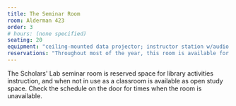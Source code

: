 ```yaml
---
title: The Seminar Room
room: Alderman 423
order: 3
# hours: (none specified)
seating: 20
equipment: "ceiling-mounted data projector; instructor station w/audio and video; 2 whiteboards. Note overhead air vents in middle of room mean a mic is required for folks in the back half of the room to hear well."
reservations: "Throughout most of the year, this room is available for booking by members of the UVa community on a first-come first-served basis. Please contact [libevents@virginia.edu](mailto:libevents@virginia.edu) for more information."
---
```


The Scholars' Lab seminar room is reserved space for library activities instruction, and when not in use as a classroom is available as open study space. Check the schedule on the door for times when the room is unavailable.

<!--

* **Size:** seating for 20

* **Equipment:** ceiling-mounted data projector; instructor station w/audio and video; 2 whiteboards. Note overhead air vents in middle of room mean a mic is required for folks in the back half of the room to hear well.

* **Reservations:** Throughout most of the year, this room is available for booking by members of the UVa community on a first-come first-served basis. Please contact [libevents@virginia.edu](mailto:libevents@virginia.edu) for more information.

-->